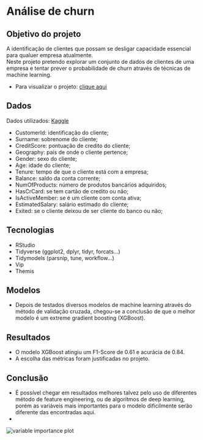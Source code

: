 
<!-- README.md is generated from README.Rmd. Please edit that file -->

# Análise de churn

## Objetivo do projeto

A identificação de clientes que possam se desligar capacidade essencial
para qualuer empresa atualmente.  
Neste projeto pretendo explorar um conjunto de dados de clientes de uma
empresa e tentar prever o probabilidade de churn através de técnicas de
machine learning.

-   Para visualizar o projeto: [clique
    aqui](https://github.com/RodrigoFP51/Analise_churn/blob/master/Churn.md)

## Dados

Dados utilizados:
[Kaggle](https://www.kaggle.com/shubh0799/churn-modelling)

-   CustomerId: identificação do cliente;
-   Surname: sobrenome do cliente;
-   CreditScore: pontuação de credito do cliente;
-   Geography: país de onde o cliente pertence;
-   Gender: sexo do cliente;
-   Age: idade do cliente;
-   Tenure: tempo de que o cliente está com a empresa;
-   Balance: saldo da conta corrente;
-   NumOfProducts: número de produtos bancários adquiridos;
-   HasCrCard: se tem cartão de credito ou não;
-   IsActiveMember: se é um cliente com conta ativa;
-   EstimatedSalary: salário estimado do cliente;
-   Exited: se o cliente deixou de ser cliente do banco ou não;

## Tecnologias

-   RStudio
-   Tidyverse (ggplot2, dplyr, tidyr, forcats…)
-   Tidymodels (parsnip, tune, workflow…)
-   Vip
-   Themis

## Modelos

-   Depois de testados diversos modelos de machine learning através do
    método de validação cruzada, chegou-se a conclusão de que o melhor
    modelo é um extreme gradient boosting (XGBoost).

## Resultados

-   O modelo XGBoost atingiu um F1-Score de 0.61 e acurácia de 0.84.  
-   A escolha das métricas foram justificadas no projeto.

## Conclusão

-   É possível chegar em resultados melhores talvez pelo uso de
    diferentes método de feature engineering, ou de algoritmos de deep
    learning, porém as variáveis mais importantes para o modelo
    dificilmente serão diferente das encontradas aqui.  
-   

![variable importance
plot](Churn_files/figure-gfm/unnamed-chunk-22-1.png)

